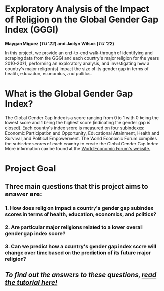# Exploratory Analysis of the Impact of Religion on the Global Gender Gap Index (GGGI)
          
**Maygan Miguez (*TU '22*) and Jaclyn Wilson (*TU '22*)**

In this project, we provide an end-to-end walk-through of identifying and scraping data from the GGGI and each country's major religion for the years 2010-2021, performing an exploratory analysis, and investigating how a country's major religion(s) impact the size of its gender gap in terms of health, education, economics, and politics. 
      
# What is the Global Gender Gap Index?         
The Global Gender Gap Index is a score ranging from 0 to 1 with 0 being the lowest score and 1 being the highest score (indicating the gender gap is closed). Each country's index score is measured on four subindexes: Economic Participation and Opportunity, Educational Attainment, Health and Survival, and Political Empowerment. The World Economic Forum compiles the subindex scores of each country to create the Global Gender Gap Index. More information can be found at the [World Economic Forum's website.](https://www.weforum.org/)      
     
# Project Goal     
## Three main questions that this project aims to answer are:

### **1. How does religion impact a country's gender gap subindex scores in terms of health, education, economics, and politics?**
      
### **2. Are particular major religions related to a lower overall gender gap index score?**
       
### **3. Can we predict how a country's gender gap index score will change over time based on the prediction of its future major religion?**
      
          
## *To find out the answers to these questions, [read the tutorial here!](https://mmiguez1.github.io/gggi_data_analysis/)*
       
